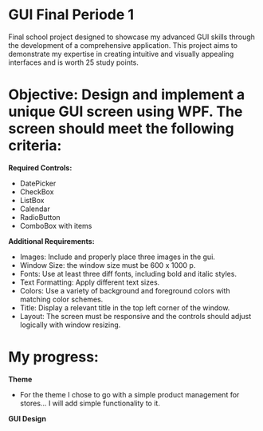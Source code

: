 # GUI Final Periode 1

Final school project designed to showcase my advanced GUI skills through the development of a comprehensive application. This project aims to demonstrate my expertise in creating intuitive and visually appealing interfaces and is worth 25 study points.

# **Objective: Design and implement a unique GUI screen using WPF. The screen should meet the following criteria:**
**Required Controls:**
- DatePicker
- CheckBox
- ListBox
- Calendar
- RadioButton
- ComboBox with items

**Additional Requirements:**
- Images: Include and properly place three images in the gui.
- Window Size: the window size must be 600 x 1000 p.
- Fonts: Use at least three diff fonts, including bold and italic styles.
- Text Formatting: Apply different text sizes.
- Colors: Use a variety of background and foreground colors with matching color schemes.
- Title: Display a relevant title in the top left corner of the window.
- Layout: The screen must be responsive and the controls should adjust logically with window resizing.

# My progress:

**Theme**
- For the theme I chose to go with a simple product management for stores... I will add simple functionality to it.

**GUI Design**
